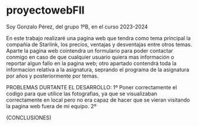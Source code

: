 # proyectowebFII
Soy Gonzalo Pérez, del grupo 1ºB, en el curso 2023-2024

En este trabajo realizaré una pagina web que tendra como tema principal la compañia de Starlink, los precios, ventajas y desventajas entre otros temas. Aparte la pagina web cointendra un formulario para poder contactar conmigo en caso de que cualquier usuario quiera mas información o reportar algun fallo en la pagina web; otro apartado contendrá toda la informacion relativa a la asignatura, seprando el programa de la asignatura por años y posteriormente por temas.

PROBLEMAS DURTANTE EL DESARROLLO:
1º Poner correctamente el codigo para que utilice las fotografias, ya que se visualizaban correctamente en local pero no era capaz de hacer que se vieran visitando la pagina web fuera de mi equipo.
2º

(CONCLUSIONES)
